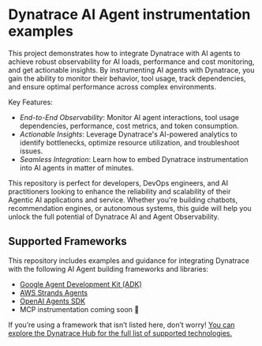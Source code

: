 # Dynatrace AI Agent instrumentation examples

This project demonstrates how to integrate Dynatrace with AI agents to achieve robust observability for AI loads, performance and cost monitoring, and get actionable insights. 
By instrumenting AI agents with Dynatrace, you gain the ability to monitor their behavior, tool usage, track dependencies, and ensure optimal performance across complex environments.

Key Features:
- *End-to-End Observability*: Monitor AI agent interactions, tool usage dependencies, performance, cost metrics, and token consumption. 
- *Actionable Insights*: Leverage Dynatrace's AI-powered analytics to identify bottlenecks, optimize resource utilization, and troubleshoot issues.
- *Seamless Integration*: Learn how to embed Dynatrace instrumentation into AI agents in matter of minutes.


This repository is perfect for developers, DevOps engineers, and AI practitioners looking to enhance the reliability and scalability of their Agentic AI applications and service.
Whether you're building chatbots, recommendation engines, or autonomous systems, this guide will help you unlock the full potential of Dynatrace AI and Agent Observability.

## Supported Frameworks
This repository includes examples and guidance for integrating Dynatrace with the following AI Agent building frameworks and libraries:

- [Google Agent Development Kit (ADK)](./google-adk-sample/)
- [AWS Strands Agents](./aws-agent-sample/)
- [OpenAI Agents SDK](./openai-agent-sample/)
- MCP instrumentation coming soon 👀

If you’re using a framework that isn’t listed here, don’t worry! [You can explore the Dynatrace Hub for the full list of supported technologies.](https://www.dynatrace.com/hub/?filter=ai-ml-observability&internal_source=doc&internal_medium=link&internal_campaign=cross)
